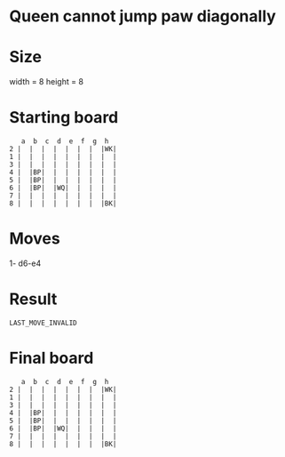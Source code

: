 # Queen cannot jump paw diagonally

# Size
width = 8
height = 8

# Starting board
```
   a  b  c  d  e  f  g  h
2 |  |  |  |  |  |  |  |WK|
1 |  |  |  |  |  |  |  |  |
3 |  |  |  |  |  |  |  |  |
4 |  |BP|  |  |  |  |  |  |
5 |  |BP|  |  |  |  |  |  |
6 |  |BP|  |WQ|  |  |  |  |
7 |  |  |  |  |  |  |  |  |
8 |  |  |  |  |  |  |  |BK|
```
# Moves
1- d6-e4



# Result
`LAST_MOVE_INVALID`

# Final board
```
   a  b  c  d  e  f  g  h
2 |  |  |  |  |  |  |  |WK|
1 |  |  |  |  |  |  |  |  |
3 |  |  |  |  |  |  |  |  |
4 |  |BP|  |  |  |  |  |  |
5 |  |BP|  |  |  |  |  |  |
6 |  |BP|  |WQ|  |  |  |  |
7 |  |  |  |  |  |  |  |  |
8 |  |  |  |  |  |  |  |BK|
```
